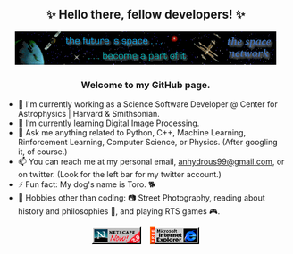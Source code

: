 
<h2><center>✨ Hello there, fellow developers! ✨</center></h2>

<p align="center">
  <img src="images/space-network-1998.gif" />
</p>

<h3><center>Welcome to my GitHub page.</center></h3>

- 🔭 I'm currently working as a Science Software Developer @ Center for Astrophysics | Harvard & Smithsonian.
- 🌱 I’m currently learning Digital Image Processing.
- 💬 Ask me anything related to Python, C++, Machine Learning, Rinforcement Learning, Computer Science, or Physics. (After googling it, of course.)
- 📫 You can reach me at my personal email, anhydrous99@gmail.com, or on twitter. (Look for the left bar for my twitter account.)
- ⚡ Fun fact:  My dog's name is Toro. 🐕
- 📖 Hobbies other than coding: 📷 Street Photography, reading about history and philosophies 🤔, and playing RTS games 🎮.

<p align="center">
  <img src="images/netscape-1995.gif" />
  <span>&nbsp;&nbsp;</span>
  <img src="images/internet-explorer-1996.gif" />
</p>

<!--
**anhydrous99/anhydrous99** is a ✨ _special_ ✨ repository because its `README.md` (this file) appears on your GitHub profile.

Here are some ideas to get you started:

- 🔭 I’m currently working on ...
- 🌱 I’m currently learning ...
- 👯 I’m looking to collaborate on ...
- 🤔 I’m looking for help with ...
- 💬 Ask me about ...
- 📫 How to reach me: ...
- 😄 Pronouns: ...
- ⚡ Fun fact: ...
-->

